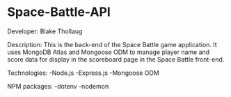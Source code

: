 # Space-Battle-API
Developer: Blake Thollaug

Description: This is the back-end of the Space Battle game application. It uses MongoDB Atlas and Mongoose ODM to manage player name and score data for display in the scoreboard page in the Space Battle front-end.

Technologies:
-Node.js
-Express.js
-Mongoose ODM

NPM packages:
-dotenv
-nodemon